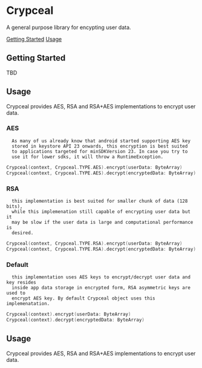 # Crypceal

A general purpose library for encypting user data. 

[Getting Started](#getting_started)
[Usage](#usage)

## Getting Started
TBD


## Usage
Crypceal provides AES, RSA and RSA+AES implementations to encrypt user data.


### AES

      As many of us already know that android started supporting AES key 
      stored in keystore API 23 onwards, this encryption is best suited
      to applications targeted for minSDKVersion 23. In case you try to
      use it for lower sdks, it will throw a RuntimeException.
```kotlin
Crypceal(context, Crypceal.TYPE.AES).encrypt(userData: ByteArray)
Crypceal(context, Crypceal.TYPE.AES).decrypt(encryptedData: ByteArray)
```

### RSA

      this implementation is best suited for smaller chunk of data (128 bits),
      while this implemenation still capable of encrypting user data but it
      may be slow if the user data is large and computational performance is
      desired.
```kotlin
Crypceal(context, Crypceal.TYPE.RSA).encrypt(userData: ByteArray)
Crypceal(context, Crypceal.TYPE.RSA).decrypt(encryptedData: ByteArray)
```

### Default

      this implementation uses AES keys to encrypt/decrypt user data and key resides
      inside app data storage in encrypted form, RSA asymmetric keys are used to 
      encrypt AES key. By default Crypceal object uses this implemenatation.
```kotlin
Crypceal(context).encrypt(userData: ByteArray)
Crypceal(context).decrypt(encryptedData: ByteArray)
```

## Usage
Crypceal provides AES, RSA and RSA+AES implementations to encrypt user data.
